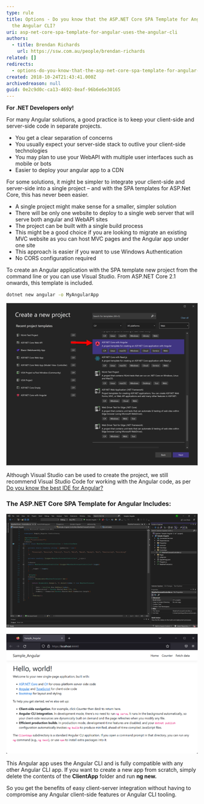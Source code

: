 ```yaml
---
type: rule
title: Options - Do you know that the ASP.NET Core SPA Template for Angular uses
  the Angular CLI?
uri: asp-net-core-spa-template-for-angular-uses-the-angular-cli
authors:
  - title: Brendan Richards
    url: https://ssw.com.au/people/brendan-richards
related: []
redirects:
  - options-do-you-know-that-the-asp-net-core-spa-template-for-angular-uses-the-angular-cli
created: 2018-10-24T21:43:41.000Z
archivedreason: null
guid: 0e2c9d0c-ca13-4692-8eaf-96b6e6e30165
---
```

**For .NET Developers only!**

For many Angular solutions, a good practice is to keep your client-side and server-side code in separate projects.

* You get a clear separation of concerns
* You usually expect your server-side stack to outlive your client-side technologies
* You may plan to use your WebAPI with multiple user interfaces such as mobile or bots
* Easier to deploy your angular app to a CDN

<!--endintro-->

For some solutions, it might be simpler to integrate your client-side and server-side into a single project – and with the SPA templates for ASP.Net Core, this has never been easier.

* A single project might make sense for a smaller, simpler solution
* There will be only one website to deploy to a single web server that will serve both angular and WebAPI sites
* The project can be built with a single build process
* This might be a good choice if you are looking to migrate an existing MVC website as you can host MVC pages and the Angular app under one site
* This approach is easier if you want to use Windows Authentication
* No CORS configuration required

To create an Angular application with the SPA template new project from the command line or you can use Visual Studio. From ASP.NET Core 2.1 onwards, this template is included.

```bash
dotnet new angular -o MyAngularApp
```

![Figure: Creating a project using Visual Studio](create-angular-via-vs.png)  

Although Visual Studio can be used to create the project, we still recommend Visual Studio Code for working with the Angular code, as per [Do you know the best IDE for Angular?](/how-to-get-your-machine-setup)

### The ASP.NET Core SPA Template for Angular Includes: 

![Figure: A simple example WebAPI](simple-example-webapi.png)  

![Figure: An Angular UI with Twitter Bootstrap styling](angular-ui-with-bootstrap.png)  

This Angular app uses the Angular CLI and is fully compatible with any other Angular CLI app. If you want to create a new app from scratch, simply delete the contents of the  **ClientApp** folder and run  **ng new.**

So you get the benefits of easy client-server integration without having to compromise any Angular client-side features or Angular CLI tooling.